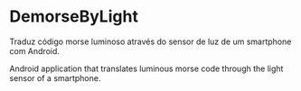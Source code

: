 # DemorseByLight
Traduz código morse luminoso através do sensor de luz de um smartphone com Android.

Android application that translates luminous morse code through the light sensor of a smartphone.
